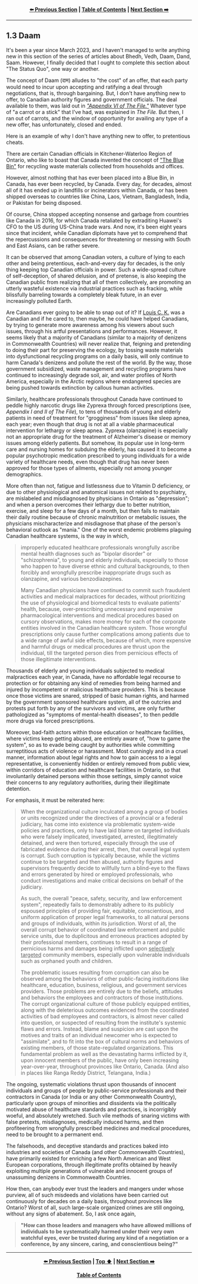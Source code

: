 <div align="center">
  
  **[:arrow_left: Previous Section][Prev] | [Table of Contents][TOC] | [Next Section :arrow_right:][Next]**
  
</div>

---

## 1.3 Daam

It's been a year since March 2023, and I haven't managed to write anything new in this section of the series of articles about Bhedh, Vedh, Daam, Dand, Saam. However, I finally decided that I ought to complete this section about "The Status Quo", one way or another. 

The concept of Daam (दाम) alludes to "the cost" of an offer, that each party would need to incur upon accepting and ratifying a deal through negotiations, that is, through bargaining. But, I don't have anything new to offer, to Canadian authority figures and government officials. The deal available to them, was laid out in [*"Appendix VI of The File."*](https://github.com/true-hindsight/grim-realities/blob/main/navigating-this-gitrepo.md#20-navigating-this-documentation) Whatever type of "a carrot or a stick" that I've had, was explained in *The File.* But then, I ran out of carrots, and the window of opportunity for availing any type of a new offer, has unfortunately, closed and ended. 

Here is an example of why I don't have anything new to offer, to pretentious cheats. 

There are certain Canadian officials in Kitchener-Waterloo Region of Ontario, who like to boast that Canada invented the concept of ["The Blue Bin"](https://en.wikipedia.org/wiki/Blue_box_recycling_system) for recycling waste materials collected from households and offices. 

However, almost nothing that has ever been placed into a Blue Bin, in Canada, has ever been recycled, by Canada. Every day, for decades, almost all of it has ended up in landfills or incinerators within Canada, or has been shipped overseas to countries like China, Laos, Vietnam, Bangladesh, India, or Pakistan for being disposed. 

Of course, China stopped accepting nonsense and garbage from countries like Canada in 2016, for which Canada retaliated by extraditing Huawei's CFO to the US during US-China trade wars. And now, it's been eight years since that incident, while Canadian diplomats have yet to comprehend that the repercussions and consequences for threatening or messing with South and East Asians, can be rather severe. 

It can be observed that among Canadian voters, a culture of lying to each other and being pretentious, each-and-every day for decades, is the only thing keeping top Canadian officials in power. Such a wide-spread culture of self-deception, of shared delusion, and of pretense, is also keeping the Canadian public from realizing that all of them collectively, are promoting an utterly wasteful existence via industrial practices such as fracking, while blissfully barreling towards a completely bleak future, in an ever increasingly polluted Earth.  

Are Canadians ever going to be able to snap out of it? If [Louis C. K.](https://en.wikipedia.org/wiki/Louis_C.K.) was a Canadian and if he cared to, then maybe, he could have helped Canadians, by trying to generate more awareness among his viewers about such issues, through his artful presentations and performances. However, it seems likely that a majority of Canadians (similar to a majority of denizens in Commonwealth Countries) will never realize that, feigning and pretending to doing their part for preserving the ecology, by tossing waste materials into dysfunctional recycling programs on a daily basis, will only continue to harm Canada's denizens and pollute the rest of the world. By the way, those government subsidized, waste management and recycling programs have continued to increasingly degrade soil, air, and water profiles of North America, especially in the Arctic regions where endangered species are being pushed towards extinction by callous human activities. 

Similarly, healthcare professionals throughout Canada have continued to peddle highly narcotic drugs like Zyprexa through forced prescriptions (see, *Appendix I and II of The File*), to tens of thousands of young and elderly patients in need of treatment for "grogginess" from issues like sleep apnea, each year; even though that drug is not at all a viable pharmaceutical intervention for lethargy or sleep apnea. Zyprexa (olanzapine) is especially not an appropriate drug for the treatment of Alzheimer's disease or memory issues among elderly patients. But somehow, its popular use in long-term care and nursing homes for subduing the elderly, has caused it to become a popular psychotropic medication prescribed to young individuals for a wide variety of healthcare needs, even though that drug has never been approved for those types of ailments, especially not among younger demographics. 

More often than not, fatigue and listlessness due to Vitamin D deficiency, or due to other physiological and anatomical issues not related to psychiatry, are mislabeled and misdiagnosed by physicians in Ontario as "depression"; and when a person overcomes their lethargy due to better nutrition, exercise, and sleep for a few days of a month, but then fails to maintain their daily routine because of chronic malnutrition or metabolic issues, the physicians mischaracterize and misdiagnose that phase of the person's behavioral outlook as "mania." One of the worst endemic problems plaguing Canadian healthcare systems, is the way in which,

>improperly educated healthcare professionals wrongfully ascribe mental health diagnoses such as "bipolar disorder" or "schizophrenia", to young and elderly individuals, especially to those who happen to have diverse ethnic and cultural backgrounds, to then forcibly and wrongfully prescribe inappropriate drugs such as olanzapine, and various benzodiazepines. 
>
>Many Canadian physicians have continued to commit such fraudulent activities and medical malpractices for decades, without prioritizing the use of physiological and biomedical tests to evaluate patients' health, because, over-prescribing unnecessary and expensive pharmacological interventions and medical procedures based on cursory observations, makes more money for each of the corporate entities involved in the Canadian healthcare system. Those wrongful prescriptions only cause further complications among patients due to a wide range of awful side effects, because of which, more expensive and harmful drugs or medical procedures are thrust upon the individual, till the targeted person dies from pernicious effects of those illegitimate interventions. 

Thousands of elderly and young individuals subjected to medical malpractices each year, in Canada, have no affordable legal recourse to protection or for obtaining any kind of remedies from being harmed and injured by incompetent or malicious healthcare providers. This is because once those victims are snared, stripped of basic human rights, and harmed by the government sponsored healthcare system, all of the outcries and protests put forth by any of the survivors and victims, are only further pathologized as "symptoms of mental-health diseases", to then peddle more drugs via forced prescriptions. 

Moreover, bad-faith actors within those education or healthcare facilities, where victims keep getting abused, are entirely aware of, "how to game the system", so as to evade being caught by authorities while committing surreptitious acts of violence or harassment. Most cunningly and in a cruel manner, information about legal rights and how to gain access to a legal representative, is conveniently hidden or entirely removed from public view, within corridors of education and healthcare facilities in Ontario, so that involuntarily detained persons within those settings, simply cannot voice their concerns to any regulatory authorities, during their illegitimate detention. 

For emphasis, it must be reiterated here:

>When the organizational culture inculcated among a group of bodies or units recognized under the directives of a provincial or a federal judiciary, has come into existence via problematic system-wide policies and practices, only to have laid blame on targeted individuals who were falsely implicated, investigated, arrested, illegitimately detained, and were then tortured, especially through the use of fabricated evidence during their arrest, then, that overall legal system is corrupt. Such corruption is typically because, while the victims continue to be targeted and then abused, authority figures and supervisors frequently decide to willfully turn a blind-eye to the flaws and errors generated by hired or employed professionals, who conduct investigations and make critical decisions on behalf of the judiciary. 
>
>As such, the overall "peace, safety, security, and law enforcement system", repeatedly fails to demonstrably adhere to its publicly espoused principles of providing fair, equitable, conscientious, and uniform application of proper legal frameworks, to all natural persons and groups of individuals, within its jurisdiction. Worst of all, the overall corrupt behavior of coordinated law enforcement and public service units, due to duplicitous and erroneous practices adopted by their professional members, continues to result in a range of pernicious harms and damages being inflicted upon <ins>selectively targeted</ins> community members, especially upon vulnerable individuals such as orphaned youth and children.   
>
>The problematic issues resulting from corruption can also be observed among the behaviors of other public-facing institutions like healthcare, education, business, religious, and government services providers. Those problems are entirely due to the beliefs, attitudes and behaviors the employees and contractors of those institutions. The corrupt organizational culture of those publicly equipped entities, along with the deleterious outcomes evidenced from the coordinated activities of bad employees and contractors, is almost never called into question, or suspected of resulting from the institute's systemic flaws and errors. Instead, blame and suspicion are cast upon the motives and traits of an individual newcomer who is expected to "assimilate", and to fit into the box of cultural norms and behaviors of existing members, of those state-regulated organizations. This fundamental problem as well as the devastating harms inflicted by it, upon innocent members of the public, have only been increasing year-over-year, throughout provinces like Ontario, Canada. (And also in places like Ranga Reddy District, Telangana, India.) 

The ongoing, systematic violations thrust upon thousands of innocent individuals and groups of people by public-service professionals and their contractors in Canada (or India or any other Commonwealth Country), particularly upon groups of minorities and dissidents via the politically motivated abuse of healthcare standards and practices, is incorrigibly woeful, and absolutely wretched. Such vile methods of snaring victims with false pretexts, misdiagnoses, medically induced harms, and then profiteering from wrongfully prescribed medicines and medical procedures, need to be brought to a permanent end.  

The falsehoods, and deceptive standards and practices baked into industries and societies of Canada (and other Commonwealth Countries), have primarily existed for enriching a few North American and West European corporations, through illegitimate profits obtained by heavily exploiting multiple generations of vulnerable and innocent groups of unassuming denizens in Commonwealth Countries. 

How then, can anybody ever trust the leaders and mangers under whose purview, all of such misdeeds and violations have been carried out continuously for decades on a daily basis, throughout provinces like Ontario? Worst of all, such large-scale organized crimes are still ongoing, without any signs of abatement. So, I ask once again, 

>**"How can those leaders and managers who have allowed millions of individuals to be systematically harmed under their very own watchful eyes, ever be trusted during any kind of a negotiation or a conference, by any sincere, caring, and conscientious being?"** 


---

<div align="center">
  
  **[:arrow_left: Previous Section][Prev] | [Top :arrow_up:][Top] | [Next Section :arrow_right:][Next]** 
  
  **[Table of Contents][TOC]**

  [Prev]: ./01-02-09.md
  [Top]: ./01-03.md#13-daam
  [Next]: ./02-02.md
  [TOC]: ../README.md#table-of-contents
  
</div>